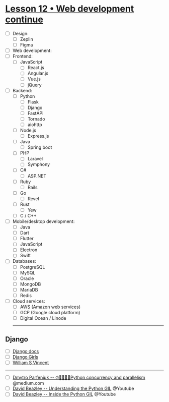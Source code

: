 ﻿# [Lesson 12 • Web development continue](https://lms.ithillel.ua/groups/63c0179f2482232c29371552/lessons/63c017a02482232c29371574)


- [ ] Design:
  - [ ] Zeplin
  - [ ] Figma

- [ ] Web development:
- [ ] Frontend:
  - [ ] JavaScript
    - [ ] React.js
    - [ ] Angular.js
    - [ ] Vue.js
    - [ ] jQuery
- [ ] Backend:
  - [ ] Python
    - [ ] Flask
    - [ ] Django
    - [ ] FastAPI
    - [ ] Tornado
    - [ ] aiohttp
  - [ ] Node.js
    - [ ] Express.js
  - [ ] Java
    - [ ] Spring boot
  - [ ] PHP
    - [ ] Laravel
    - [ ] Symphony
  - [ ] C#
    - [ ] ASP.NET
  - [ ] Ruby
    - [ ] Rails
  - [ ] Go
    - [ ] Revel
  - [ ] Rust
    - [ ] Yew
  - [ ] C / C++
- [ ] Mobile/desktop development:
  - [ ] Java
  - [ ] Dart
  - [ ] Flutter
  - [ ] JavaScript
  - [ ] Electron
  - [ ] Swift
- [ ] Databases:
  - [ ] PostgreSQL
  - [ ] MySQL
  - [ ] Oracle
  - [ ] MongoDB
  - [ ] MariaDB
  - [ ] Redis
- [ ] Cloud services:
  - [ ] AWS (Amazon web services)
  - [ ] GCP (Google cloud platform)
  - [ ] Digital Ocean / Linode

  ---

## Django
- [ ] [Django docs](https://docs.djangoproject.com/en/4.0/)
- [ ] [Django Girls](https://tutorial.djangogirls.org/en/)
- [ ] [William S Vincent](https://wsvincent.com/books/)

---

- [ ] [Dmytro Parfeniuk -- ⏰🏃‍♂️🏃‍♀️Python concurrency and parallelism](https://medium.com/@parfeniukink/python-concurrency-and-parallelism-41af8e76c127) @medium.com
- [ ] [David Beazley -- Understanding the Python GIL](https://www.youtube.com/watch?v=Obt-vMVdM8s) @Youtube
- [ ] [David Beazley -- Inside the Python GIL](https://www.youtube.com/watch?v=ph374fJqFPE) @Youtube